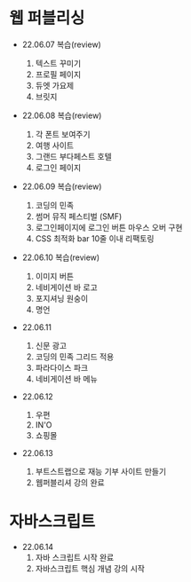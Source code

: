 # 웹 퍼블리싱

- 22.06.07 복습(review)
  1. 텍스트 꾸미기
  2. 프로필 페이지
  3. 듀엣 가요제
  4. 브릿지


- 22.06.08 복습(review)
  1. 각 폰트 보여주기
  2. 여행 사이트
  3. 그랜드 부다페스트 호텔
  4. 로그인 페이지

- 22.06.09 복습(review)
  1. 코딩의 민족
  2. 썸머 뮤직 페스티벌 (SMF)
  3. 로그인페이지에 로그인 버튼 마우스 오버 구현
  4. CSS 최적화 bar 10줄 이내 리팩토링

- 22.06.10 복습(review)
  1. 이미지 버튼
  2. 네비게이션 바 로고 
  3. 포지셔닝 원숭이
  4. 명언

- 22.06.11
  1. 신문 광고
  2. 코딩의 민족 그리드 적용
  3. 파라다이스 파크
  4. 네비게이션 바 메뉴

- 22.06.12
  1. 우편
  2. IN'O
  3. 쇼핑몰

- 22.06.13
  1. 부트스트랩으로 재능 기부 사이트 만들기
  2. 웹퍼블리셔 강의 완료

# 자바스크립트
- 22.06.14
  1. 자바 스크립트 시작 완료
  2. 자바스크립트 핵심 개념 강의 시작
